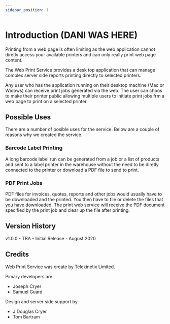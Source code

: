 ```yaml
---
sidebar_position: 1
---
```


# Introduction (DANI WAS HERE)

Printing from a web page is often limiting as the web application cannot diretly access your available printers and can only really print web page content.

The Web Print Service provides a desk top application that can manage complex server side reports printing directly to selected printers.

Any user who has the application running on their desktop machine (Mac or Widows) can receive print jobs generated via the web.  The user can choos to make their printer public allowing multiple users to initiate print jobs frm a web page to print on a selected printer.

## Possible Uses

There are a number of posible uses for the service.  Below are a couple of reasons why we created the service.

### Barcode Label Printing
A long barcode label run can be generated from a job or a list of products and sent to a label printer in the warehouse without the need to be diretly connected to the printer or download a PDF file to send to print.

### PDF Print Jobs
PDF files for invoices, quotes, reports and other jobs would usually have to be downloaded and the printed.  You then have to file or delete the files that you have downloaded.  The print web service will receive the PDF document specified by the print job and clear up the file after printing.

## Version History

v1.0.0 - TBA - Initial Release - August 2020

## Credits

Web Print Service was create by Telekinetix Limited.

Pimary developers are:
- Joseph Cryer
- Samuel Guard

Design and server side support by:
- J Douglas Cryer
- Tom Bartram



